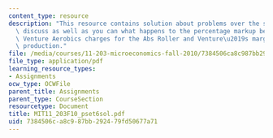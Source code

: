 ```yaml
---
content_type: resource
description: "This resource contains solution about problems over the same four periods,\
  \ discuss as well as you can what happens to the percentage markup between the price\
  \ Venture Aerobics charges for the Abs Roller and Venture\u2019s marginal cost of\
  \ production."
file: /media/courses/11-203-microeconomics-fall-2010/7384506ca8c987bb292479fd50677a71_MIT11_203F10_pset6sol.pdf
file_type: application/pdf
learning_resource_types:
- Assignments
ocw_type: OCWFile
parent_title: Assignments
parent_type: CourseSection
resourcetype: Document
title: MIT11_203F10_pset6sol.pdf
uid: 7384506c-a8c9-87bb-2924-79fd50677a71
---
```

